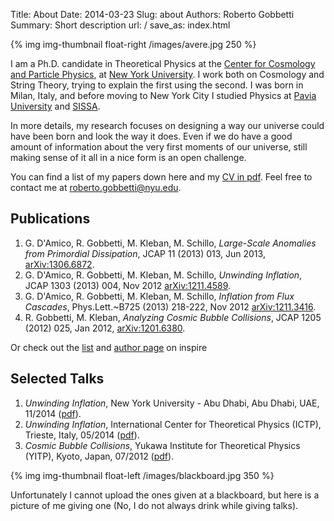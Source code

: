 Title: About
Date: 2014-03-23
Slug: about
Authors: Roberto Gobbetti
Summary: Short description
url: /
save_as: index.html


{% img img-thumbnail float-right /images/avere.jpg 250 %}

I am a Ph.D. candidate in Theoretical Physics at the [Center for Cosmology and Particle Physics](http://ccpp.nyu.edu/), at [New York University](http://www.nyu.edu). I work both on Cosmology and String Theory, trying to explain the first using the second. I was born in Milan, Italy, and before moving to New York City I studied Physics at [Pavia University](http://www.unipv.eu/site/en/home.html) and [SISSA](https://www.sissa.it/).

In more details, my research focuses on designing a way our universe could have been born and look the way it does. Even if we do have a good amount of information about the very first moments of our universe, still making sense of it all in a nice form is an open challenge.

You can find a list of my papers down here and my [CV in pdf]({filename}/files/CV.pdf). Feel free to contact me at <roberto.gobbetti@nyu.edu>.




## Publications

1.  G. D'Amico, R. Gobbetti, M. Kleban, M. Schillo, *Large-Scale Anomalies from Primordial Dissipation*, JCAP 11 (2013) 013, Jun 2013, [arXiv:1306.6872](http://arxiv.org/abs/1306.6872).
2. G. D'Amico, R. Gobbetti, M. Kleban, M. Schillo, *Unwinding Inflation*, JCAP 1303 (2013) 004, Nov 2012 [arXiv:1211.4589](http://arxiv.org/abs/1211.4589).
3. G. D'Amico, R. Gobbetti, M. Kleban, M. Schillo, *Inflation from Flux Cascades*, Phys.Lett.~B725 (2013) 218-222, Nov 2012 [arXiv:1211.3416](http://arxiv.org/abs/1211.3416).
4. R. Gobbetti, M. Kleban, *Analyzing Cosmic Bubble Collisions*, JCAP 1205 (2012) 025, Jan 2012, [arXiv:1201.6380](http://arxiv.org/abs/1201.6380).

Or check out the [list](http://inspirehep.net/search?ln=en&p=find+a+gobbetti&of=hb&action_search=Search) and [author page](http://inspirehep.net/search?ln=en&p=find+a+gobbetti&of=hb&action_search=Search) on inspire





## Selected Talks

1. *Unwinding Inflation*, New York University - Abu Dhabi, Abu Dhabi, UAE, 11/2014 ([pdf]({filename}/files/NYU-AD.pdf)).
2. *Unwinding Inflation*, International Center for Theoretical Physics (ICTP), Trieste, Italy, 05/2014 ([pdf]({filename}/files/ICTP.pdf)).
3. *Cosmic Bubble Collisions*, Yukawa Institute for Theoretical Physics (YITP), Kyoto, Japan, 07/2012 ([pdf]({filename}/files/YITP.pdf)).

{% img img-thumbnail float-left /images/blackboard.jpg 350 %}

Unfortunately I cannot upload the ones given at a blackboard, but here is a picture of me giving one (No, I do not always drink while giving talks).







